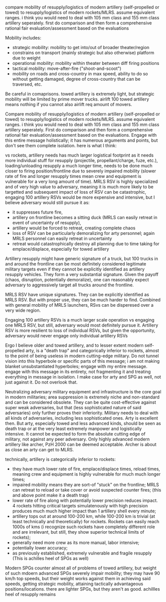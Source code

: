 compare mobility of resupply/logistics of modern artillery (self-propelled or towed) to resupply/logistics of modern rockets/MLRS. assume equivalent ranges. i think you would need to deal with 105 mm class and 155 mm class artillery seperately. first do comparison and then form a comprehensive rational fair evaluation/assessment based on the evaluations

Mobility includes:
- strategic mobility: mobility to get into/out of broader theater/region
- constrains on transport (mainly strategic but also otherwise) platform due to weight
- operational mobility: mobility within theater between diff firing positions
- tactical mobility: move-after-fire ("shoot-and-scoot")
- mobility on roads and cross-country in max speed, ability to do so without getting damaged, degree of cross-country that can be traversed, etc.


Be careful in comaprisons. towed artillery is extremely light, but strategic mobility will be limited by prime mover trucks. airlift 100 towed artillery means nothing if you cannot also airlift req amount of movers.




Compare mobility of resupply/logistics of modern artillery (self-propelled or towed) to resupply/logistics of modern rockets/MLRS. assume equivalent ranges. i think you would need to deal with 105 mm class and 155 mm class artillery seperately. First do comparison and then form a comprehensive rational fair evaluation/assessment based on the evaluations. Engage with this entire message holistically; it has numerous arguments and points, but don't see them complete isolation. here is what I think:

vs rockets, artillery needs has much larger logistical footprint as it needs more individual stuff for resupply (projectile, propellant/charge, fuze, etc.), loading/unloading resupply a much longer time, needs to be done much closer to firing position/frontline due to severely impaired mobility (slower rate of fire and longer resupply times mean crew and equipment is vulnerable for a very long amount of time). MRLS RSV is highly specialized and of very high value to adversary, meaning it is much more likely to be targetted and subsequent impact of loss of RSV can be catastrophic, engaging 100 artillery RSVs would be more expensive and intensive, but I believe adversary would still pursue it as:
- it suppresses future fire,
- artillery on frontline becomes a sitting duck (MRLS can easily retreat in event of uncertainty of resupply),
- artillery would be forced to retreat, creating complete chaos
- loss of RSV can be particularly demoralizing for arty personnel; again MRLS personnel can easily retreat in uncertainty
- retreat would catastrophically destroy all planning due to time taking for emplace/displace, especially for towed artillery



Artillery resupply might have generic signature of a truck, but 100 trucks in and around the frontline can be most definitely considered legitimate military targets even if they cannot be explicitly identified as artillery resupply vehicles. They form a very substantial signature. Given the payoff (chaos, disruption, potentially demoralize), one can reasonably expect adversary to aggressively target all trucks around the frontline.

MRLS RSV have unique signatures. They can be explicitly identified as MRLS RSV. But with proper use, they can be much harder to find. Combined with general mobility of MRLS launchers, RSvs can be disperesed over a very wide region.

Engaging 100 artillery RSVs is a much larger scale operation vs engaging one MRLS RSV, but still, adversary would most definitely pursue it. Artillery RSV is more resilient to loss of individual RSVs, but given the opportunity, adversary would never engage only individual artillery RSVs





Ergo I believe older and towed artillery, and to lesser extent modern self-propelled arty, is a "death trap" and categorically inferior to rockets, almost to the point of being useless in modern cutting-edge military. Do not tunnel vision into this hyperbole or specific parts of this message; i am not making blanket unsubstantiated hyperboles; engage with my entire message. engage with this message in its entirety, not fragmenting it and treating everything in message in isolation. I make case for arty and SPG as well, not just against it. Do not overlook that.

Neutralizing adversary military equipment and infrastructure is the core goal in modern militaries; area suppression is extremely niche and non-standard and can be considered obsolete. They can be quite cost-effective against super weak adversaries, but that (less sophisticated nature of said adversaries) only further proves their inferiority. Military needs to deal with all kinds of adversaries, including less sophisticated ones. Arty is excellent then. But arty, especially towed and less advanced kinds, should be seen as death trap or at the very least extremely manpower and logistically intensive. It cannot be expected to form the absolute cutting edge of military, not against any peer adversary. Only highly advanced modern artillery like archer, PzH 2000 can be deemed acceptable. Archer is about as close an arty can get to MLRS.

technically, artillery is categorically inferior to rockets:
- they have much lower rate of fire, emplace/displace times, reload times, meaning crew and equipment is highly vulnerable for much much longer times;
- impaired mobility means they are sort-of "stuck" on the frontline; MRLS can retreat to reload or take cover or avoid suspected counter fires; (this and above point make it a death trap)
- lower rate of fire along with potentially lower precision reduces impact. 4 rockets hitting critical targets simulatenously with high precision produces much much higher impact than 1 artillery shell every minute;
- artillery tops out at around 100-200 km, while 100-200 km is trivial (at least technically and theoretically) for rockets. Rockets can easily reach 1000s of kms (i recognize such rockets have completely different role and are irrelevant, but still, they show superior technical limits of rockets);
- generally need more crew as its more manual, labor intensive;
- potentially lower accuracy;
- as previously established, extremely vulnerable and fragile resupply (This is achilles heel of SPGs as well)


Modern SPGs counter almost all of problems of towed artillery, but weight of such mdoern advanced SPGs severely impair mobility; they may have 90 km/h top speeds, but their weight works against them in achieving said speeds, getting strategic mobility, attaining tactically advantageous positions/locations. there are lighter SPGs, but they aren't as good. achillles heel of resupply remains
